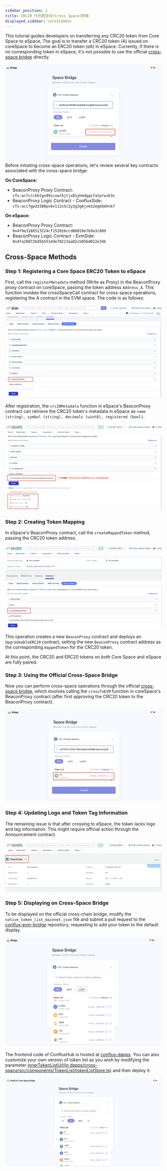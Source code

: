 ```yaml
---
sidebar_position: 1
title: CRC20 代币跨空间(Cross Space)转移
displayed_sidebar: coreSidebar
---
```


This tutorial guides developers on transferring any CRC20 token from Core Space to eSpace, The goal is to transfer a CRC20 token (A) issued on coreSpace to become an ERC20 token (eA) in eSpace. Currently, if there is no corresponding token in eSpace, it's not possible to use the official [cross-space bridge](https://confluxhub.io/espace-bridge/cross-space) directly.

![Can not cross space](./imgs/cross-space/cannot-cross-space.jpg)
Before initiating cross-space operations, let's review several key contracts associated with the cross-space bridge:

**On CoreSpace:**

- BeaconProxy Proxy Contract: `cfx:acfcrckktgx99scxwr6jtjx81yhm4ggsfatprwzb3x`
- BeaconProxy Logic Contract - ConfluxSide: `cfx:acc7gpd3380pv6v112s5c2y3g3g6jvm32egm5mhnk7`

**On eSpace:**

- BeaconProxy Proxy Contract: `0x4f9e3186513224cf152016ccd86019e7b9a3c809`
- BeaconProxy Logic Contract - EvmSide: `0x4fa28072bd5b551dde70213aa02cb05bd022e34b`

## Cross-Space Methods

### Step 1: Registering a Core Space ERC20 Token to eSpace

First, call the `registerMetadata` method (Write as Proxy) in the BeaconProxy proxy contract on coreSpace, passing the token address `Address_A`. This function invokes the crossSpaceCall contract for cross-space operations, registering the A contract in the EVM space. The code is as follows:

![call the registerMetadata method](./imgs/cross-space/call-beacon-proxy-core.jpg)

After registration, the `crc20Metadata` function in eSpace's BeaconProxy contract can retrieve the CRC20 token's metadata in eSpace as `name (string), symbol (string), decimals (uint8), registered (bool)`.

![metadata](./imgs/cross-space/fanscoin-metadata.jpg)

### Step 2: Creating Token Mapping

In eSpace's BeaconProxy contract, call the `createMappedToken` method, passing the CRC20 token address.

![create map token](./imgs/cross-space/create-map-token.jpg)

This operation creates a new `BeaconProxy` contract and deploys an `UpgradeableERC20` contract, setting the new `BeaconProxy` contract address as the corresponding `mappedToken` for the CRC20 token.

At this point, the CRC20 and ERC20 tokens on both Core Space and eSpace are fully paired.

### Step 3: Using the Official Cross-Space Bridge

Now you can perform cross-space operations through the official [cross-space bridge](https://confluxhub.io/espace-bridge/cross-space), which involves calling the
`crossToEVM` function in coreSpace's BeaconProxy contract (after first approving the CRC20 token to the BeaconProxy contract).

![use cross space](./imgs/cross-space/use-cross-space.jpg)

### Step 4: Updating Logo and Token Tag Information

The remaining issue is that after crossing to eSpace, the token lacks logo and tag information. This might require official action through the Announcement contract.

![add logo](./imgs/cross-space/add-logo.jpg)

### Step 5: Displaying on Cross-Space Bridge

To be displayed on the official cross-chain bridge, modify the `native_token_list_mainnet.json` file and submit a pull request to the [conflux-evm-bridge](https://github.com/Conflux-Chain/conflux-evm-bridge) repository, requesting to add your token to the default display.

![default display](./imgs/cross-space/default-display.png)

The frontend code of ConfluxHub is hosted at [conflux-dapps](https://github.com/Conflux-Chain/conflux-dapps). You can also customize your own version of token list as you wish by modifying the parameter [innerTokenListUrl(in dapps/cross-space/src/components/TokenList/tokenListStore.ts)](https://github.com/Conflux-Chain/conflux-dapps/blob/dev/dapps/cross-space/src/components/TokenList/tokenListStore.ts) and then deploy it.

![community default display](./imgs/cross-space/fanscoin-bridge.png)
